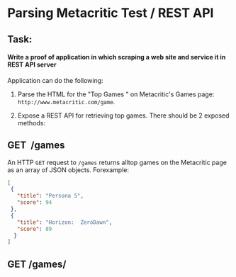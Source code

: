 
# Parsing​ ​Metacritic​ ​Test / REST API
## Task:

#### Write a proof of application in which scraping a web site and service it in REST API server

Application can do the following:

1. Parse the HTML for the "Top Games " on Metacritic's Games page: `http://www.metacritic.com/game`.

2. Expose a REST API for retrieving top games. There should be 2 exposed methods:

## GET​​ ​  ​/games
An​ ​HTTP `​GET`​ ​request​ ​to​ `​​/games`​​ ​returns​ ​all​ ​top​ ​games​ ​on​ ​the​ ​Metacritic page​ ​as​ ​an​ ​array​ ​of​ ​JSON​ ​objects.​ ​For​ ​example:


 ```json
[
  {
    "title": "Persona ​5",
    "score": 94
  }, 
  {
    "title": "Horizon:  ​Zero​​Dawn",
    "score": 89
   }
]
```

## GET​​ ​​/games/<title> 

 An​ ​HTTP​ ​GET​ ​request​ ​to​ ​​`/games/​<title>`​​ ​returns​ ​JSON​ ​for​ ​a​ ​specific​ ​game that​ ​matches​ ​the​ ​corresponding​ ​game​ ​title.​ ​
 For​ ​example,​ ​an​ ​HTTP​ ​GET​ ​to `/games/Nioh​​` ​should​ ​return​ ​an​ ​individual​ ​JSON​ ​object​ ​for​ ​Nioh:
 
```json
{
​ ​​ ​​ ​​"title":​​"Nioh", 
​​ ​​ ​​ ​​"score":​ ​88
}
```

### Deliverables:

1. Provide​ ​the​ ​source-code,​ ​which​ ​satisfies​ ​the​ ​requirements​ ​above.​ 
2. Include​ ​unit​ ​tests​ ​to​ ​test​ ​the​ ​functionality​ ​of​ ​the​ ​source​ ​code.
3. Provide​ ​“README”​ ​style​ ​documentation​ ​on​ ​how​ ​to​ ​run​ ​the​ ​code​ ​and​ ​execute the​ ​unit​ ​tests.

### Python 3

```
pip3 install -r requirements.txt
python3 main.py
```
### Run with Docker

```
docker run -it -p 8080:8080 mbilgen/metacriticv3:latest
```

### Send test requests

```
curl http://127.0.0.1:8080/games # returns top10 as json
curl http://127.0.0.1:8080/games/Undertale # returns score for game if it is in top 10
```
-OR- you can call from your internet browser

## Unittests

To run unittests:
```
python3 -m unittest discover -v
```
Following test were created
